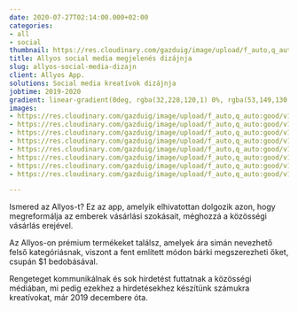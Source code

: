 ```yaml
---
date: 2020-07-27T02:14:00.000+02:00
categories:
- all
- social
thumbnail: https://res.cloudinary.com/gazduig/image/upload/f_auto,q_auto:good/v1595856636/cms/HD-1_lwmfi3.png
title: Allyos social media megjelenés dizájnja
slug: allyos-social-media-dizajn
client: Allyos App.
solutions: Social media kreatívok dizájnja
jobtime: 2019-2020
gradient: linear-gradient(0deg, rgba(32,228,120,1) 0%, rgba(53,149,130,0) 45%)
images:
- https://res.cloudinary.com/gazduig/image/upload/f_auto,q_auto:good/v1595808920/cms/Frame_54_gphrn1.webp
- https://res.cloudinary.com/gazduig/image/upload/f_auto,q_auto:good/v1595808920/cms/Frame_53_cdf87v.webp
- https://res.cloudinary.com/gazduig/image/upload/f_auto,q_auto:good/v1595808920/cms/Frame_52_g1ycss.webp
- https://res.cloudinary.com/gazduig/image/upload/f_auto,q_auto:good/v1595808920/cms/Frame_51_uzgkn0.webp
- https://res.cloudinary.com/gazduig/image/upload/f_auto,q_auto:good/v1595808920/cms/Frame_50_hqjnnt.webp
- https://res.cloudinary.com/gazduig/image/upload/f_auto,q_auto:good/v1595808920/cms/Frame_49_poc3kf.webp
- https://res.cloudinary.com/gazduig/image/upload/f_auto,q_auto:good/v1595808920/cms/Frame_48_vqk8vz.webp
- https://res.cloudinary.com/gazduig/image/upload/f_auto,q_auto:good/v1595808919/cms/Frame_47_uwq7z3.webp

---
```

Ismered az Allyos-t? Ez az app, amelyik elhivatottan dolgozik azon, hogy megreformálja az emberek vásárlási szokásait, méghozzá a közösségi vásárlás erejével.

Az Allyos-on prémium termékeket találsz, amelyek ára simán nevezhető felső kategóriásnak, viszont a fent említett módon bárki megszerezheti őket, csupán $1 bedobásával.

Rengeteget kommunikálnak és sok hirdetést futtatnak a közösségi médiában, mi pedig ezekhez a hirdetésekhez készítünk számukra kreatívokat, már 2019 decembere óta.